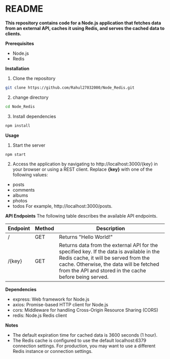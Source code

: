 # README

**This repository contains code for a Node.js application that fetches data from an external API, caches it using Redis, and serves the cached data to clients.**

**Prerequisites**

- Node.js
- Redis

**Installation**

1. Clone the repository

```bash
git clone https://github.com/Rahul27032000/Node_Redis.git
```

2. change directory

```bash
cd Node_Redis
```

3. Install dependencies

```javascript
npm install
```

**Usage**

1. Start the server

```javascript
npm start
```

2. Access the application by navigating to http://localhost:3000/{key} in your browser or using a REST client. Replace **{key}** with one of the following values:

- posts
- comments
- albums
- photos
- todos
  For example, http://localhost:3000/posts.

**API Endpoints**
The following table describes the available API endpoints.

| Endpoint | Method | Description                                                                                                                                                                                                                            |
| -------- | ------ | -------------------------------------------------------------------------------------------------------------------------------------------------------------------------------------------------------------------------------------- |
| /        | GET    | Returns "Hello World!"                                                                                                                                                                                                                 |
| /{key}   | GET    | Returns data from the external API for the specified key. If the data is available in the Redis cache, it will be served from the cache. Otherwise, the data will be fetched from the API and stored in the cache before being served. |

**Dependencies**

- express: Web framework for Node.js
- axios: Promise-based HTTP client for Node.js
- cors: Middleware for handling Cross-Origin Resource Sharing (CORS)
- redis: Node.js Redis client

**Notes**

- The default expiration time for cached data is 3600 seconds (1 hour).
- The Redis cache is configured to use the default localhost:6379 connection settings. For production, you may want to use a different Redis instance or connection settings.
